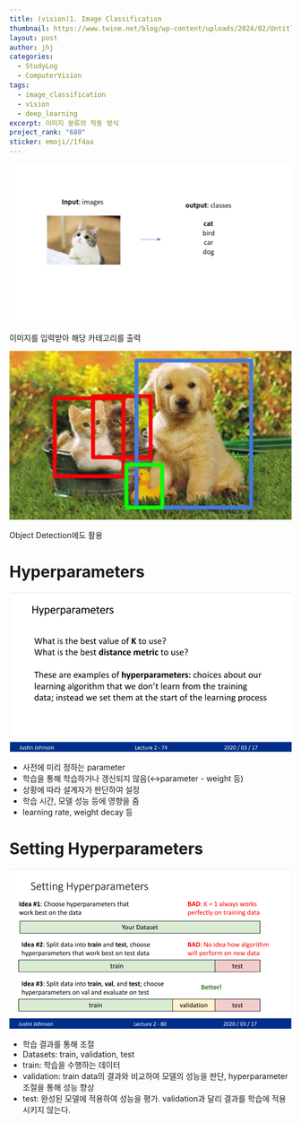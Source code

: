 ```yaml
---
title: (vision)1. Image Classification
thumbnail: https://www.twine.net/blog/wp-content/uploads/2024/02/Untitled-1.png
layout: post
author: jhj
categories:
  - StudyLog
  - ComputerVision
tags:
  - image_classification
  - vision
  - deep_learning
excerpt: 이미지 분류의 작동 방식
project_rank: "680"
sticker: emoji//1f4aa
---
```



![Neo with lightbox](/assets/images/study_log/computer_vision/2025-02-25-ImageClassification/image00.png)

이미지를 입력받아 해당 카테고리를 출력

![image.png](/assets/images/study_log/computer_vision/2025-02-25-ImageClassification/image1.png)

Object Detection에도 활용

# Hyperparameters

![Neo with lightbox](/assets/images/study_log/computer_vision/2025-02-25-ImageClassification/image2.png)

- 사전에 미리 정하는 parameter
- 학습을 통해 학습하거나 갱신되지 않음(↔parameter - weight 등)
- 상황에 따라 설계자가 판단하여 설정
- 학습 시간, 모델 성능 등에 영향을 줌
- learning rate, weight decay 등

# Setting Hyperparameters

![Neo with lightbox](/assets/images/study_log/computer_vision/2025-02-25-ImageClassification/image3.png)

- 학습 결과를 통해 조절
- Datasets: train, validation, test
- train: 학습을 수행하는 데이터
- validation: train data의 결과와 비교하여 모델의 성능을 판단, hyperparameter 조절을 통해 성능 향상
- test: 완성된 모델에 적용하여 성능을 평가. validation과 달리 결과를 학습에 적용시키지 않는다.
